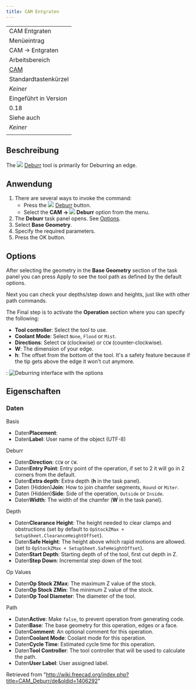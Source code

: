 ```yaml
---
title: CAM Entgraten
---
```

|  |
| --- |
| CAM Entgraten |
| Menüeintrag |
| CAM → Entgraten |
| Arbeitsbereich |
| [CAM](/CAM_Workbench/de "CAM Workbench/de") |
| Standardtastenkürzel |
| *Keiner* |
| Eingeführt in Version |
| 0.18 |
| Siehe auch |
| *Keiner* |
|  |

## Beschreibung

The ![](/images/CAM_Deburr.svg) [Deburr](/CAM_Deburr "CAM Deburr") tool is primarily for Deburring an edge.

## Anwendung

1. There are several ways to invoke the command:
   * Press the ![](/images/CAM_Deburr.svg) [Deburr](/CAM_Deburr "CAM Deburr") button.
   * Select the **CAM → ![](/images/CAM_Deburr.svg) Deburr** option from the menu.
2. The **Deburr** task panel opens. See [Options](#Options).
3. Select **Base Geometry**.
4. Specify the required parameters.
5. Press the OK button.

## Options

After selecting the geometry in the **Base Geometry** section of the task panel you can press Apply to see the tool path as defined by the default options.

Next you can check your depths/step down and heights, just like with other path commands.

The Final step is to activate the **Operation** section where you can specify the following:

* **Tool controller**: Select the tool to use.
* **Coolant Mode**: Select `None`, `Flood` or `Mist`.
* **Directions**: Select `CW` (clockwise) or `CCW` (counter-clockwise).
* **W**: The dimension of your edge.
* **h**: The offset from the bottom of the tool. It's a safety feature because if the tip gets above the edge it won't cut anymore.

:   ![Deburring interface with the options](/images/Path_Deburr_Operations-tab.png)

## Eigenschaften

### Daten

Basis

* Daten**Placement**:
* Daten**Label**: User name of the object (UTF-8)

Deburr

* Daten**Direction**: `CCW` or `CW`.
* Daten**Entry Point**: Entry point of the operation, if set to 2 it will go in 2 corners from the default.
* Daten**Extra depth**: Extra depth (**h** in the task panel).
* Daten (Hidden)**Join**: How to join chamfer segments, `Round` or `Miter`.
* Daten (Hidden)**Side**: Side of the operation, `Outside` or `Inside`.
* Daten**Width**: The width of the chamfer (**W** in the task panel).

Depth

* Daten**Clearance Height**: The height needed to clear clamps and obstructions (set by default to `OpStockZMax + SetupSheet.ClearanceHeightOffset`).
* Daten**Safe Height**: The height above which rapid motions are allowed. (set to `OpStockZMax + SetupSheet.SafeHeightOffset`).
* Daten**Start Depth**: Starting depth of of the tool, first cut depth in Z.
* Daten**Step Down**: Incremental step down of the tool.

Op Values

* Daten**Op Stock ZMax**: The maximum Z value of the stock.
* Daten**Op Stock ZMin**: The minimum Z value of the stock.
* Daten**Op Tool Diameter**: The diameter of the tool.

Path

* Daten**Active**: Make `false`, to prevent operation from generating code.
* Daten**Base**: The base geometry for this operation, edges or a face.
* Daten**Comment**: An optional comment for this operation.
* Daten**Coolant Mode**: Coolant mode for this operation.
* Daten**Cycle Time**: Estimated cycle time for this operation.
* Daten**Tool Controller**: The tool controller that will be used to calculate the path.
* Daten**User Label**: User assigned label.

Retrieved from "<http://wiki.freecad.org/index.php?title=CAM_Deburr/de&oldid=1406292>"